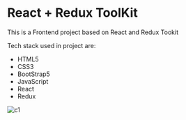 # React + Redux ToolKit

This is a Frontend project based on React and Redux Tookit

Tech stack used in project are:

- HTML5
- CSS3
- BootStrap5
- JavaScript
- React
- Redux

![c1](https://github.com/user-attachments/assets/b5ac4a2b-7a9c-4507-a6c2-d90d41c1eb78)
